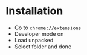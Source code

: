 # Installation

- Go to `chrome://extensions`
- Developer mode on
- Load unpacked
- Select folder and done